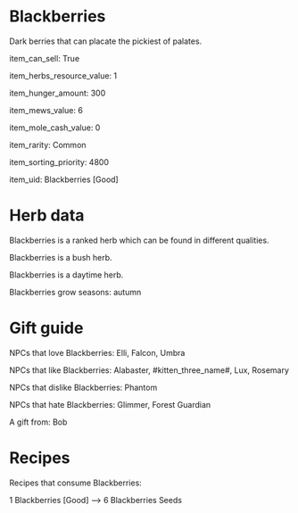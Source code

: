 # Blackberries

Dark berries that can placate the pickiest of palates.

item_can_sell: True

item_herbs_resource_value: 1

item_hunger_amount: 300

item_mews_value: 6

item_mole_cash_value: 0

item_rarity: Common

item_sorting_priority: 4800

item_uid: Blackberries [Good]

# Herb data

Blackberries is a ranked herb which can be found in different qualities.

Blackberries is a bush herb.

Blackberries is a daytime herb.

Blackberries grow seasons: autumn

# Gift guide

NPCs that love Blackberries: Elli, Falcon, Umbra

NPCs that like Blackberries: Alabaster, #kitten_three_name#, Lux, Rosemary

NPCs that dislike Blackberries: Phantom

NPCs that hate Blackberries: Glimmer, Forest Guardian

A gift from: Bob

# Recipes

Recipes that consume Blackberries:

1 Blackberries [Good] --> 6 Blackberries Seeds